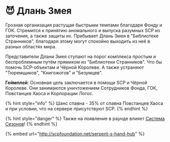 # 😈 Длань Змея

Грозная организация растущая быстрыми темпами благодаря Фонду и ГОК. Стремится к принятию аномального и выпуска разумных SCP из заточения, а также защиты их. Прибывает Длань Змея в "Библиотеке Странников", благодаря этому могут спокойно выходить из неё в разных областях мира.

Представители Длани Змея ступают на порог комплекса простым и беспроблемным путём прямиком из "Библиотеки Странников". Что бы помочь SCP-объектам и Чёрной Королеве. А также устраняют "Тюремщиков", "Книгожогов" и "Безумцев".

**Геймплей**: Основная цель заключается в помощи SCP и Чёрной Королеве. Они занимаются уничтожением Сотрудников Фонда, ГОК, Повстанцев Хаоса и Корпорации Логос.

{% hint style="info" %}
Шанс спавна - 35% от спавна Повстанцев Хаоса и при условии, что на сервере присутствуют SCP.
{% endhint %}

{% hint style="danger" %}
Также на появление в раунде влияет [Система Сезонов](../../server-systems/seasons-system.md)!
{% endhint %}

{% embed url="http://scpfoundation.net/serpent-s-hand-hub" %}
